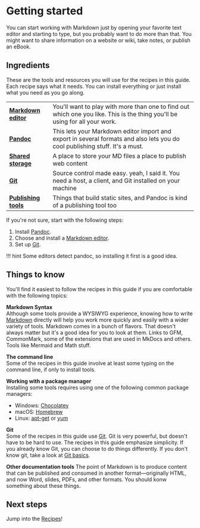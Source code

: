 # Getting started

<!--
TO DO

Talk about how you edit, store, publish
How these docs work - what's a recipe? Why aren't all the instructions on one page?
-->
You can start working with Markdown just by opening your favorite text editor and starting to type, but you probably want to do more than that. You might want to 
share information on a website or wiki, take notes, or publish an eBook.

## Ingredients

These are the tools and resources you will use for the recipes in this guide. Each recipe says what it needs. You can install everything or just install what you need as you go along. 

<table>
  <tr>
    <td><b><a href="../../tools/tools-editors/">Markdown editor</a></b></td>
    <td>You'll want to play with more than one to find out which one you like. This is the thing you'll be using for all your work.</td>
  </tr>
  <tr>
    <td><b><a href="../../tools/tools-pandoc/">Pandoc</a></b></td>
    <td>This lets your Markdown editor import and export in several formats and also lets you do cool publishing stuff. It's a must.</td>
  </tr>
  <tr>
    <td><b><a href="../../tools/tools-storage/">Shared storage</a></b></td>
    <td>A place to store your MD files a place to publish web content</td>
  </tr>
  <tr>
    <td><b><a href="../../tools/tools-git-setup/">Git</a></b></td>
    <td>Source control made easy. yeah, I said it. You need a host, a client, and Git installed on your machine</td>
  </tr>
  <tr>
    <td><b><a href="../../tools/tools-publishing/">Publishing tools</a></b></td>
    <td>Things that build static sites, and Pandoc is kind of a publishing tool too</td>
  </tr>
</table>

If you're not sure, start with the following steps:

1. Install [Pandoc](../../tools/tools-pandoc/).
2. Choose and install a [Markdown editor](../../tools/tools-editors/).
3. Set up [Git](../../tools/tools-git-setup/).

!!! hint
    Some editors detect pandoc, so installing it first is a good idea.

## Things to know

You'll find it easiest to follow the recipes in this guide if you are comfortable with the following topics:

**Markdown Syntax**  
Although some tools provide a WYSIWYG experience, knowing how to write [Markdown](https://www.markdownguide.org/basic-syntax/) directly will help you work more quickly and easily with a wider variety of tools. Markdown comes in a bunch of flavors. That doesn't always matter but it's a good idea for you to look at them. Links to GFM, CommonMark, some of the extensions that are used in MkDocs and others. Tools like Mermaid and Math stuff.

**The command line**  
Some of the recipes in this guide involve at least some typing on the command line, if only to install tools. 

**Working with a package manager**  
Installing some tools requires using one of the following common package managers:

  - Windows: [Chocolatey](https://chocolatey.org/)
  - macOS: [Homebrew](https://brew.sh/)
  - Linux: [apt-get](https://help.ubuntu.com/community/AptGet/Howto) or [yum](http://yum.baseurl.org/)

**Git**  
Some of the recipes in this guide use [Git](https://git-scm.com/). Git is very powerful, but doesn't have to be hard to use. The recipes in this guide emphasize simplicity. If you already know Git, you can choose to do things differently. If you don't know git, take a look at [Git basics](../getting-started-git-basics).

**Other documentation tools**
The point of Markdown is to produce content that can be published and consumed in another format&mdash;originally HTML, and now Word, slides, PDFs, and other formats. You should konw something about these things.

## Next steps

Jump into the [Recipes](../recipes/)!


